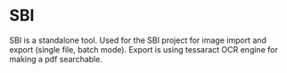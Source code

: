 # SBI
SBI is a standalone tool. Used for the SBI project for image import and export (single file, batch mode).
Export is using tessaract OCR engine for making a pdf searchable.
